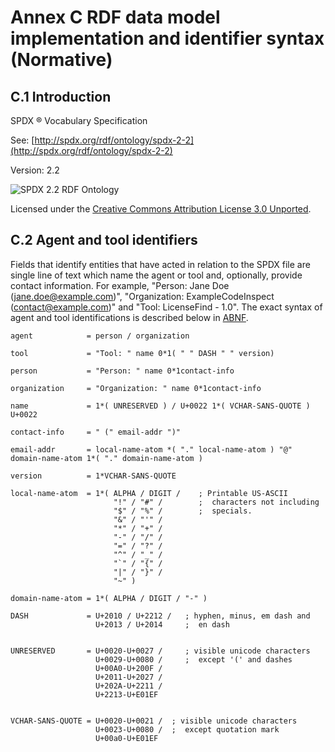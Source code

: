 # Annex C RDF data model implementation and identifier syntax (Normative)

## C.1 Introduction

SPDX ® Vocabulary Specification

See: [http://spdx.org/rdf/ontology/spdx-2-2](http://spdx.org/rdf/ontology/spdx-2-2)

Version: 2.2

![SPDX 2.2 RDF Ontology](img/spdx-2.2-rdf-ontology.png)

Licensed under the [Creative Commons Attribution License 3.0 Unported](http://creativecommons.org/licenses/by/3.0/).

## C.2 Agent and tool identifiers

Fields that identify entities that have acted in relation to the SPDX file are single line of text which name the agent or
tool and, optionally, provide contact information. For example, "Person: Jane Doe (jane.doe@example.com)",
"Organization: ExampleCodeInspect (contact@example.com)" and "Tool: LicenseFind - 1.0". The exact syntax of agent and tool identifications is described below in [ABNF](http://tools.ietf.org/html/rfc5234).

```text
agent            = person / organization

tool             = "Tool: " name 0*1( " " DASH " " version)

person           = "Person: " name 0*1contact-info

organization     = "Organization: " name 0*1contact-info

name             = 1*( UNRESERVED ) / U+0022 1*( VCHAR-SANS-QUOTE ) U+0022

contact-info     = " (" email-addr ")"

email-addr       = local-name-atom *( "." local-name-atom ) "@" domain-name-atom 1*( "." domain-name-atom )

version          = 1*VCHAR-SANS-QUOTE

local-name-atom  = 1*( ALPHA / DIGIT /    ; Printable US-ASCII
                       "!" / "#" /        ;  characters not including
                       "$" / "%" /        ;  specials.
                       "&" / "'" /
                       "*" / "+" /
                       "-" / "/" /
                       "=" / "?" /
                       "^" / "_" /
                       "`" / "{" /
                       "|" / "}" /
                       "~" )

domain-name-atom = 1*( ALPHA / DIGIT / "-" )

DASH             = U+2010 / U+2212 /   ; hyphen, minus, em dash and
                   U+2013 / U+2014     ;  en dash


UNRESERVED       = U+0020-U+0027 /     ; visible unicode characters
                   U+0029-U+0080 /     ;  except '(' and dashes
                   U+00A0-U+200F /
                   U+2011-U+2027 /
                   U+202A-U+2211 /
                   U+2213-U+E01EF


VCHAR-SANS-QUOTE = U+0020-U+0021 /  ; visible unicode characters
                   U+0023-U+0080 /  ;  except quotation mark
                   U+00a0-U+E01EF
```
